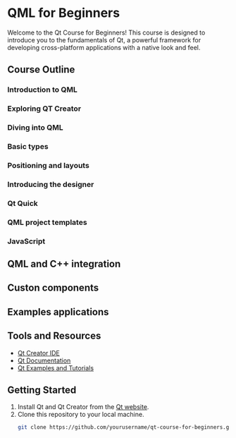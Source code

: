 # QML for Beginners


Welcome to the Qt Course for Beginners! This course is designed to introduce you to the fundamentals of Qt, a powerful framework for developing cross-platform applications with a native look and feel.

## Course Outline

### Introduction to QML

### Exploring QT Creator

### Diving into QML

### Basic types

### Positioning and layouts

### Introducing the designer

### Qt Quick

### QML project templates

### JavaScript

## QML and C++ integration

## Custon components

## Examples applications

## Tools and Resources

- [Qt Creator IDE](https://www.qt.io/product/development-tools)
- [Qt Documentation](https://doc.qt.io/)
- [Qt Examples and Tutorials](https://doc.qt.io/qt-5.15/qtexamplesandtutorials.html)

## Getting Started

1. Install Qt and Qt Creator from the [Qt website](https://www.qt.io/download).
2. Clone this repository to your local machine.
   ```sh
   git clone https://github.com/yourusername/qt-course-for-beginners.git
